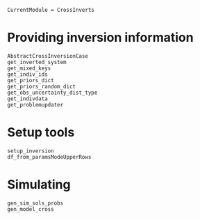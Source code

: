 ```@meta
CurrentModule = CrossInverts
```

# Providing inversion information

```@docs
AbstractCrossInversionCase
get_inverted_system
get_mixed_keys
get_indiv_ids
get_priors_dict
get_priors_random_dict
get_obs_uncertainty_dist_type
get_indivdata
get_problemupdater
```

# Setup tools 
```@docs
setup_inversion
df_from_paramsModeUpperRows
```

# Simulating
```@docs
gen_sim_sols_probs
gen_model_cross
```



